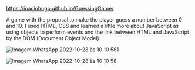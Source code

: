 https://inaciohugo.github.io/GuessingGame/ 


A game with the proposal to make the player guess a number between 0 and 10.
I used HTML, CSS and learned a little more about JavaScript as using objects to perform events and the link between HTML and JavaScript by the DOM (Document Object Model).


![Imagem WhatsApp 2022-10-28 às 10 10 581](https://user-images.githubusercontent.com/108989054/198551347-1ae251c9-9ed4-468a-808a-b501f5669942.jpg)

![Imagem WhatsApp 2022-10-28 às 10 10 58](https://user-images.githubusercontent.com/108989054/198551357-8c2e8c99-80fb-4e76-8bd3-7fdc1b55d543.jpg)

